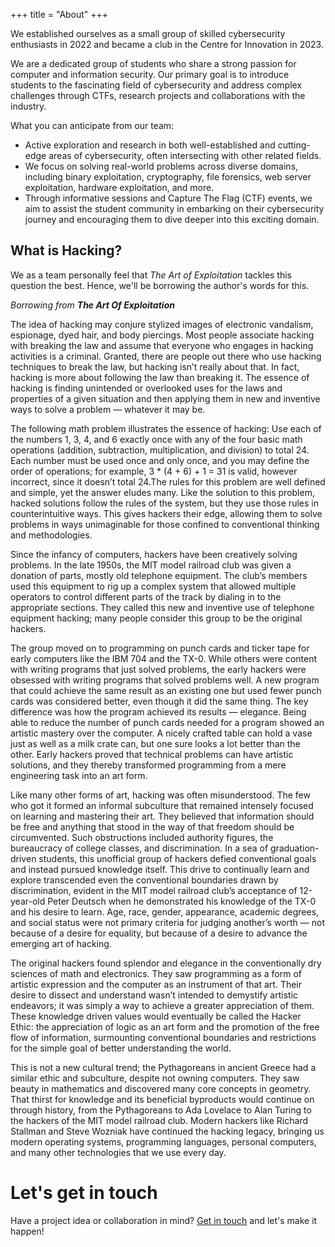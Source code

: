 +++
title = "About"
+++

We established ourselves as a small group of skilled cybersecurity enthusiasts 
in 2022 and became a club in the Centre for Innovation in 2023.

We are a dedicated group of students who share a strong passion for computer and 
information security. Our primary goal is to introduce students to the 
fascinating field of cybersecurity and address complex challenges through 
CTFs, research projects and collaborations with the industry.

What you can anticipate from our team:

- Active exploration and research in both well-established and cutting-edge 
  areas of cybersecurity, often intersecting with other related fields.
- We focus on solving real-world problems across diverse domains, including 
  binary exploitation, cryptography, file forensics, web server exploitation, 
  hardware exploitation, and more.
- Through informative sessions and Capture The Flag (CTF) events, we aim to 
  assist the student community in embarking on their cybersecurity journey and 
  encouraging them to dive deeper into this exciting domain.

## What is Hacking?

We as a team personally feel that _The Art of Exploitation_ tackles this 
question the best. Hence, we'll be borrowing the author's words for this.

_Borrowing from **The Art Of Exploitation**_

The idea of hacking may conjure stylized images of electronic vandalism, 
espionage, dyed hair, and body piercings. Most people associate hacking with 
breaking the law and assume that everyone who engages in hacking activities is a 
criminal. Granted, there are people out there who use hacking techniques to 
break the law, but hacking isn’t really about that. In fact, hacking is more 
about following the law than breaking it. The essence of hacking is finding 
unintended or overlooked uses for the laws and properties of a given situation 
and then applying them in new and inventive ways to solve a problem — whatever 
it may be.

The following math problem illustrates the essence of hacking:
Use each of the numbers 1, 3, 4, and 6 exactly once with any of the four basic 
math operations (addition, subtraction, multiplication, and division) to total 
24. Each number must be used once and only once, and you may define the order of 
operations; for example, 3 * (4 + 6) + 1 = 31 is valid, however incorrect, since
it doesn’t total 24.The rules for this problem are well defined and simple, yet 
the answer eludes many. Like the solution to this problem, hacked solutions 
follow the rules of the system, but they use those rules in counterintuitive 
ways. This gives hackers their edge, allowing them to solve problems in ways 
unimaginable for those confined to conventional thinking and methodologies.

Since the infancy of computers, hackers have been creatively solving problems. 
In the late 1950s, the MIT model railroad club was given a donation of parts, 
mostly old telephone equipment. The club’s members used this equipment to rig up 
a complex system that allowed multiple operators to control different parts of 
the track by dialing in to the appropriate sections. They called this new and 
inventive use of telephone equipment hacking; many people consider this group to
be the original hackers. 

The group moved on to programming on punch cards and ticker tape for early 
computers like the IBM 704 and the TX-0. While others were content with writing 
programs that just solved problems, the early hackers were obsessed with writing
 programs that solved problems well. A new program that could achieve the same 
result as an existing one but used fewer punch cards was considered better, even
 though it did the same thing. The key difference was how the program achieved 
its results — elegance. Being able to reduce the number of punch cards needed 
for a program showed an artistic mastery over the computer. A nicely crafted 
table can hold a vase just as well as a milk crate can, but one sure looks a lot 
better than the other. Early hackers proved that technical problems can have 
artistic solutions, and they thereby transformed programming from a mere 
engineering task into an art form.


Like many other forms of art, hacking was often misunderstood. The few who got 
it formed an informal subculture that remained intensely focused on learning and
 mastering their art. They believed that information should be free and anything
 that stood in the way of that freedom should be circumvented. Such obstructions 
included authority figures, the bureaucracy of college classes, and 
discrimination. In a sea of graduation-driven students, this unofficial group of 
hackers defied conventional goals and instead pursued knowledge itself. This 
drive to continually learn and explore transcended even the conventional 
boundaries drawn by discrimination, evident in the MIT model railroad club’s 
acceptance of 12-year-old Peter Deutsch when he demonstrated his knowledge of 
the TX-0 and his desire to learn. Age, race, gender, appearance, academic 
degrees, and social status were not primary criteria for judging another’s worth 
— not because of a desire for equality, but because of a desire to advance the 
emerging art of hacking.

The original hackers found splendor and elegance in the conventionally dry 
sciences of math and electronics. They saw programming as a form of artistic 
expression and the computer as an instrument of that art. Their desire to 
dissect and understand wasn’t intended to demystify artistic endeavors; it was 
simply a way to achieve a greater appreciation of them. These knowledge driven 
values would eventually be called the Hacker Ethic: the appreciation of logic as
 an art form and the promotion of the free flow of information, surmounting 
conventional boundaries and restrictions for the simple goal of
better understanding the world. 

This is not a new cultural trend; the Pythagoreans in ancient Greece had a 
similar ethic and subculture, despite not owning computers. They saw beauty 
in mathematics and discovered many core concepts in geometry. That thirst for 
knowledge and its beneficial byproducts would continue on through history, from 
the Pythagoreans to Ada Lovelace to Alan Turing to the hackers of the MIT model 
railroad club. Modern hackers like Richard Stallman and Steve Wozniak have 
continued the hacking legacy, bringing us modern operating systems, programming 
languages, personal computers, and many other technologies that we use every day.

# Let's get in touch

Have a project idea or collaboration in mind? [Get in touch](./ContactUs/contacts.md) and let's make it happen!

